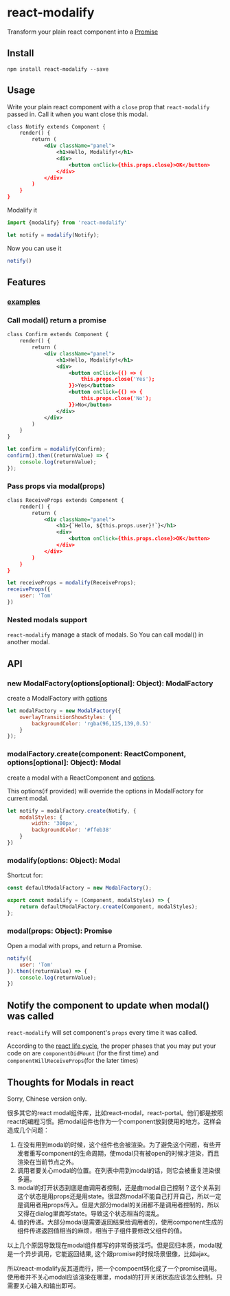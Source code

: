# react-modalify

Transform your plain react component into a [Promise](https://developer.mozilla.org/en-US/docs/Web/JavaScript/Reference/Global_Objects/Promise)

## Install

```shell
npm install react-modalify --save
```

## Usage

Write your plain react component with a ```close``` prop that ```react-modalify``` passed in. Call it when you want close this modal.

```xml
class Notify extends Component {
    render() {
        return (
            <div className="panel">
                <h1>Hello, Modalify!</h1>
                <div>
                    <button onClick={this.props.close}>OK</button>
                </div>
            </div>
        )
    }
}
```

Modalify it

```js
import {modalify} from 'react-modalify'

let notify = modalify(Notify);
```

Now you can use it

```js
notify()
```

## Features

### [examples](http://youngjay.github.io/react-modalify/examples/examples.html)

### Call modal() return a promise

```xml
class Confirm extends Component {
    render() {
        return (
            <div className="panel">
                <h1>Hello, Modalify!</h1>
                <div>
                    <button onClick={() => {
                        this.props.close('Yes');
                    }}>Yes</button>
                    <button onClick={() => {
                        this.props.close('No');
                    }}>No</button>
                </div>
            </div>
        )
    }
}
```

```js
let confirm = modalify(Confirm);
confirm().then((returnValue) => {
	console.log(returnValue);
});
```

### Pass props via modal(props)

```xml
class ReceiveProps extends Component {
    render() {
        return (
            <div className="panel">
                <h1>{`Hello, ${this.props.user}!`}</h1>
                <div>
                    <button onClick={this.props.close}>OK</button>
                </div>
            </div>
        )
    }
}
```

```js
let receiveProps = modalify(ReceiveProps);
receiveProps({
	user: 'Tom'
})
```

### Nested modals support

```react-modalify``` manage a stack of modals. So You can call modal() in another modal.

## API

### new ModalFactory(options[optional]: Object): ModalFactory

create a ModalFactory with [options](https://github.com/youngjay/react-modalify/blob/master/src/ModalFactory.js#L10-L53)

```js
let modalFactory = new ModalFactory({
    overlayTransitionShowStyles: {
        backgroundColor: 'rgba(96,125,139,0.5)'        
    }
});
```

### modalFactory.create(component: ReactComponent, options[optional]: Object): Modal

create a modal with a ReactComponent and [options](https://github.com/youngjay/react-modalify/blob/master/src/ModalFactory.js#L10-L53).

This options(if provided) will override the options in ModalFactory for current modal.

```js
let notify = modalFactory.create(Notify, {
    modalStyles: {	
        width: '300px',
        backgroundColor: '#ffeb38'   
	}
})
```

### modalify(options: Object): Modal

Shortcut for:

```js
const defaultModalFactory = new ModalFactory();

export const modalify = (Component, modalStyles) => {
    return defaultModalFactory.create(Component, modalStyles);
};
```

### modal(props: Object): Promise

Open a modal with props, and return a Promise.

```js
notify({
	user: 'Tom'
}).then((returnValue) => {
	console.log(returnValue);
})
```

## Notify the component to update when modal() was called

```react-modalify``` will set component's ```props``` every time it was called.

According to the [react life cycle](http://facebook.github.io/react/docs/component-specs.html), the proper phases that you may put your code on are ```componentDidMount``` (for the first time) and ```componentWillReceiveProps```(for the later times)

## Thoughts for Modals in react

Sorry, Chinese version only.

很多其它的react modal组件库，比如react-modal，react-portal。他们都是按照react的编程习惯。把modal组件也作为一个component放到使用的地方。这样会造成几个问题：

1. 在没有用到modal的时候，这个组件也会被渲染。为了避免这个问题，有些开发者重写component的生命周期，使modal只有被open的时候才渲染，而且渲染在当前节点之外。
1. 调用者要关心modal的位置。在列表中用到modal的话，则它会被重复渲染很多遍。
1. modal的打开状态到底是由调用者控制，还是由modal自己控制？这个关系到这个状态是用props还是用state。很显然modal不能自己打开自己，所以一定是调用者用props传入。但是大部分modal的关闭都不是调用者控制的，所以又得在dialog里面写state。导致这个状态相当的混乱。
1. 值的传递。大部分modal是需要返回结果给调用者的，使用component生成的组件传递返回值相当的麻烦，相当于子组件要修改父组件的值。

以上几个原因导致现在modal组件都写的非常奇技淫巧。但是回归本质，modal就是一个异步调用，它能返回结果, 这个跟promise的时候场景很像，比如ajax。

所以react-modalify反其道而行，把一个compoent转化成了一个promise调用。使用者并不关心modal应该渲染在哪里，modal的打开关闭状态应该怎么控制。只需要关心输入和输出即可。
